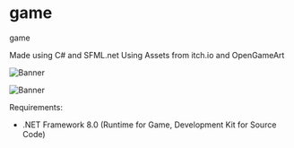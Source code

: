 # game
game

Made using C# and SFML.net
Using Assets from itch.io and OpenGameArt

![Banner](https://github.com/realTobby/game/blob/main/screenshots/21-1.PNG)

![Banner](https://github.com/realTobby/game/blob/main/screenshots/21-2.PNG)

Requirements:
- .NET Framework 8.0 (Runtime for Game, Development Kit for Source Code)
